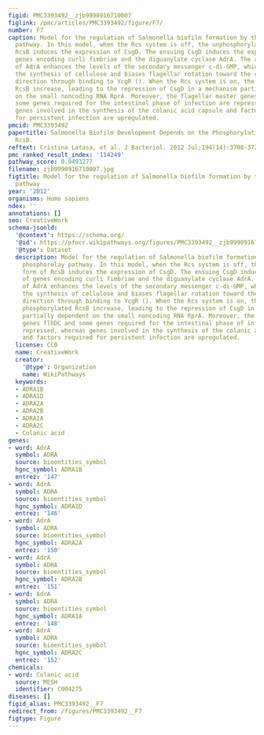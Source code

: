 ```yaml
---
figid: PMC3393492__zjb9990916710007
figlink: /pmc/articles/PMC3393492/figure/F7/
number: F7
caption: Model for the regulation of Salmonella biofilm formation by the Rcs phosphorelay
  pathway. In this model, when the Rcs system is off, the unphosphorylated form of
  RcsB induces the expression of CsgD. The ensuing CsgD induces the expressions of
  genes encoding curli fimbriae and the diguanylate cyclase AdrA. The accumulation
  of AdrA enhances the levels of the secondary messenger c-di-GMP, which activates
  the synthesis of cellulose and biases flagellar rotation toward the counterclockwise
  direction through binding to YcgR (). When the Rcs system is on, the levels of phosphorylated
  RcsB increase, leading to the repression of CsgD in a mechanism partially dependent
  on the small noncoding RNA RprA. Moreover, the flagellar master genes flhDC and
  some genes required for the intestinal phase of infection are repressed, whereas
  genes involved in the synthesis of the colanic acid capsule and factors required
  for persistent infection are upregulated.
pmcid: PMC3393492
papertitle: Salmonella Biofilm Development Depends on the Phosphorylation Status of
  RcsB.
reftext: Cristina Latasa, et al. J Bacteriol. 2012 Jul;194(14):3708-3722.
pmc_ranked_result_index: '114249'
pathway_score: 0.9493277
filename: zjb9990916710007.jpg
figtitle: Model for the regulation of Salmonella biofilm formation by the Rcs phosphorelay
  pathway
year: '2012'
organisms: Homo sapiens
ndex: ''
annotations: []
seo: CreativeWork
schema-jsonld:
  '@context': https://schema.org/
  '@id': https://pfocr.wikipathways.org/figures/PMC3393492__zjb9990916710007.html
  '@type': Dataset
  description: Model for the regulation of Salmonella biofilm formation by the Rcs
    phosphorelay pathway. In this model, when the Rcs system is off, the unphosphorylated
    form of RcsB induces the expression of CsgD. The ensuing CsgD induces the expressions
    of genes encoding curli fimbriae and the diguanylate cyclase AdrA. The accumulation
    of AdrA enhances the levels of the secondary messenger c-di-GMP, which activates
    the synthesis of cellulose and biases flagellar rotation toward the counterclockwise
    direction through binding to YcgR (). When the Rcs system is on, the levels of
    phosphorylated RcsB increase, leading to the repression of CsgD in a mechanism
    partially dependent on the small noncoding RNA RprA. Moreover, the flagellar master
    genes flhDC and some genes required for the intestinal phase of infection are
    repressed, whereas genes involved in the synthesis of the colanic acid capsule
    and factors required for persistent infection are upregulated.
  license: CC0
  name: CreativeWork
  creator:
    '@type': Organization
    name: WikiPathways
  keywords:
  - ADRA1B
  - ADRA1D
  - ADRA2A
  - ADRA2B
  - ADRA1A
  - ADRA2C
  - Colanic acid
genes:
- word: AdrA
  symbol: ADRA
  source: bioentities_symbol
  hgnc_symbol: ADRA1B
  entrez: '147'
- word: AdrA
  symbol: ADRA
  source: bioentities_symbol
  hgnc_symbol: ADRA1D
  entrez: '146'
- word: AdrA
  symbol: ADRA
  source: bioentities_symbol
  hgnc_symbol: ADRA2A
  entrez: '150'
- word: AdrA
  symbol: ADRA
  source: bioentities_symbol
  hgnc_symbol: ADRA2B
  entrez: '151'
- word: AdrA
  symbol: ADRA
  source: bioentities_symbol
  hgnc_symbol: ADRA1A
  entrez: '148'
- word: AdrA
  symbol: ADRA
  source: bioentities_symbol
  hgnc_symbol: ADRA2C
  entrez: '152'
chemicals:
- word: Colanic acid
  source: MESH
  identifier: C004275
diseases: []
figid_alias: PMC3393492__F7
redirect_from: /figures/PMC3393492__F7
figtype: Figure
---
```

